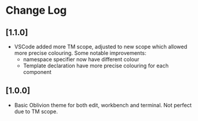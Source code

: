 # Change Log

## [1.1.0]
- VSCode added more TM scope, adjusted to new scope which allowed more precise colouring. Some notable improvements:
  - namespace specifier now have different colour
  - Template declaration have more precise colouring for each component

## [1.0.0]
- Basic Oblivion theme for both edit, workbench and terminal. Not perfect due to TM scope.